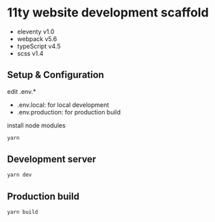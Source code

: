 # 11ty website development scaffold

- eleventy v1.0
- webpack v5.6
- typeScript v4.5
- scss v1.4

## Setup & Configuration

edit .env.\*

- .env.local: for local development
- .env.production: for production build

install node modules

```sh
yarn
```

## Development server

```sh
yarn dev
```

## Production build

```sh
yarn build
```
